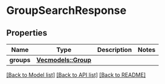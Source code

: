 # GroupSearchResponse

## Properties

Name | Type | Description | Notes
------------ | ------------- | ------------- | -------------
**groups** | [**Vec<models::Group>**](Group.md) |  | 

[[Back to Model list]](../README.md#documentation-for-models) [[Back to API list]](../README.md#documentation-for-api-endpoints) [[Back to README]](../README.md)


